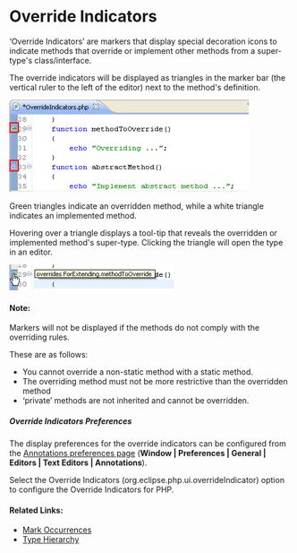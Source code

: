 # Override Indicators

<!--context:override_indicators-->

‘Override Indicators’ are markers that display special decoration icons to indicate methods that override or implement other methods from a super-type's class/interface.

The override indicators will be displayed as triangles in the marker bar (the vertical ruler to the left of the editor) next to the method's definition.

![Override Indicators](images/override_indicators.png "Override Indicators")

Green triangles indicate an overridden method, while a white triangle indicates an implemented method.

Hovering over a triangle displays a tool-tip that reveals the overridden or implemented method's super-type. Clicking the triangle will open the type in an editor.

![Override Indicators Tooltip](images/override_indicator_tooltip.png "Override Indicators Tooltip")

<!--note-start-->

#### Note:

Markers will not be displayed if the methods do not comply with the overriding rules.

These are as follows:

 * You cannot override a non-static method with a static method.
 * The overriding method must not be more restrictive than the overridden method
 * ‘private’ methods are not inherited and cannot be overridden.
 
<!--note-end-->

##### Override Indicators Preferences

The display preferences for the override indicators can be configured from the [Annotations preferences page](PLUGINS_ROOT/org.eclipse.platform.doc.user/reference/ref-22.htm) (**Window | Preferences | General | Editors | Text Editors | Annotations**).

Select the Override Indicators (org.eclipse.php.ui.overrideIndicator) option to configure the Override Indicators for PHP.

<!--links-start-->

#### Related Links:
 * [Mark Occurrences](048-mark_occurrences.md)
 * [Type Hierarchy](096-show_type_hierarchy.md)

<!--links-end-->
